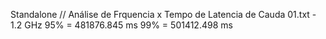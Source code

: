 Standalone // Análise de Frquencia x Tempo de Latencia de Cauda
01.txt - 1.2 GHz
95% = 481876.845 ms
99% = 501412.498 ms
